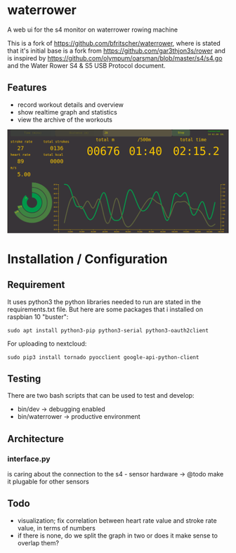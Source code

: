 # waterrower

A web ui for the s4 monitor on waterrower rowing machine

This is a fork of https://github.com/bfritscher/waterrower, where is stated that it's
initial base is a fork from https://github.com/gar3thjon3s/rower and is inspired by https://github.com/olympum/oarsman/blob/master/s4/s4.go and the Water Rower S4 & S5 USB Protocol document.

## Features

* record workout details and overview
* show realtime graph and statistics
* view the archive of the workouts

![Workout](/docs/screenshot1.png?raw=true "Workout View")

# Installation / Configuration

## Requirement

It uses python3 the python libraries needed to run are stated in the requirements.txt file. But here are some packages that i installed on raspbian 10 "buster":

```
sudo apt install python3-pip python3-serial python3-oauth2client
```

For uploading to nextcloud:

```
sudo pip3 install tornado pyocclient google-api-python-client
```

## Testing

There are two bash scripts that can be used to test and develop:

* bin/dev -> debugging enabled
* bin/waterrower -> productive environment

## Architecture

### interface.py

is caring about the connection to the s4 - sensor hardware -> @todo make it plugable for other sensors

## Todo

- visualization; fix correlation between heart rate value and stroke rate value, in terms of numbers
- if there is none, do we split the graph in two or does it make sense to overlap them?
